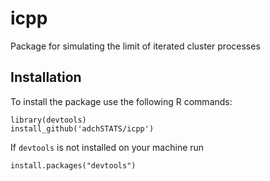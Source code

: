 # icpp
Package for simulating the limit of iterated cluster processes

## Installation
To install the package use the following R commands:
```
library(devtools)
install_github('adchSTATS/icpp')
```
If `devtools` is not installed on your machine run
```
install.packages("devtools")
```
